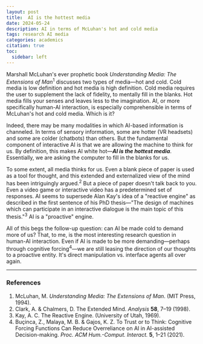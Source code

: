 ```yaml
---
layout: post
title:  AI is the hottest media
date: 2024-05-24
description: AI in terms of McLuhan's hot and cold media
tags: research AI media
categories: academics
citation: true
toc:
  sidebar: left
---
```

Marshall McLuhan's ever prophetic book *Understanding Media: The Extensions of Man*<sup>1</sup> discusses two types of media—hot and cold. Cold media is low definition and hot media is high definition. Cold media requires the user to supplement the lack of fidelity, to mentally fill in the blanks. Hot media fills your senses and leaves less to the imagination. AI, or more specifically human-AI interaction, is especially comprehensible in terms of McLuhan's hot and cold media. Which is it?

Indeed, there may be many modalities in which AI-based information is channeled. In terms of sensory information, some are hotter (VR headsets) and some are colder (chatbots) than others. But the fundamental component of interactive AI is that we are allowing the machine to think for us. By definition, this makes AI white hot—***AI is the hottest media***. Essentially, we are asking the computer to fill in the blanks for us.

To some extent, all media thinks for us. Even a blank piece of paper is used as a tool for thought, and this extended and externalized view of the mind has been intriguingly argued.<sup>2</sup> But a piece of paper doesn't talk back to you. Even a video game or interactive video has a predetermined set of responses. AI seems to supersede Alan Kay's idea of a "reactive engine" as described in the first sentence of his PhD thesis—"The design of machines which can participate in an interactive dialogue is the main topic of this thesis."<sup>3</sup> AI is a "proactive" engine.

All of this begs the follow-up question: can AI be made cold to demand more of us? That, to me, is the most interesting research question in human-AI interaction. Even if AI is made to be more demanding—perhaps through cognitive forcing<sup>4</sup>—we are still leasing the direction of our thoughts to a proactive entity. It's direct manipulation vs. interface agents all over again.

---
### References
1. McLuhan, M. _Understanding Media: The Extensions of Man_. (MIT Press, 1994).
2. Clark, A. & Chalmers, D. The Extended Mind. _Analysis_ **58**, 7–19 (1998).
3. Kay, A. C. The Reactive Engine. (University of Utah, 1969).
4. Buçinca, Z., Malaya, M. B. & Gajos, K. Z. To Trust or to Think: Cognitive Forcing Functions Can Reduce Overreliance on AI in AI-assisted Decision-making. _Proc. ACM Hum.-Comput. Interact._ **5**, 1–21 (2021).

